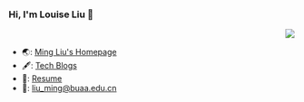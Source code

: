 ### Hi, I'm Louise Liu 👋

<!-- Github Statistical Chart -->
<img align="right" src="https://github-readme-stats.vercel.app/api?username=louiseliuming&show_icons=true&icon_color=CE1D2D&text_color=718096&bg_color=ffffff&hide_title=true" />

<br/>
  
- :earth_asia:: [Ming Liu's Homepage](https://louiseliuming.github.io)
- :fountain_pen:: [Tech Blogs](https://louiseliuming.github.io/year-archive/)
- :link:: [Resume](https://louiseliuming.github.io/cv/)
- :postbox:: liu_ming@buaa.edu.cn

<!-- Generate Snake GIF-->
<!-- ![snake gif](https://raw.githubusercontent.com/louiseliuming/louiseliuming/main/assets/github-contribution-grid-snake.svg)

<!--
**louiseliuming/louiseliuming** is a ✨ _special_ ✨ repository because its `README.md` (this file) appears on your GitHub profile.

Here are some ideas to get you started:

- 🔭 I’m currently working on ...
- 🌱 I’m currently learning ...
- 👯 I’m looking to collaborate on ...
- 🤔 I’m looking for help with ...
- 💬 Ask me about ...
- 📫 How to reach me: ...
- 😄 Pronouns: ...
- ⚡ Fun fact: ...
-->
